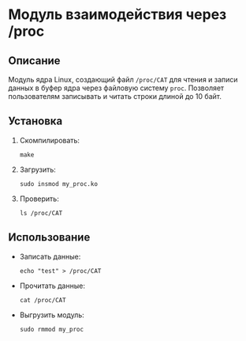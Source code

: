 # Модуль взаимодействия через /proc

## Описание
Модуль ядра Linux, создающий файл `/proc/CAT` для чтения и записи данных в буфер ядра через файловую систему `proc`. Позволяет пользователям записывать и читать строки длиной до 10 байт.

## Установка
1. Скомпилировать:
   ```
   make
   ```
2. Загрузить:
   ```
   sudo insmod my_proc.ko
   ```
3. Проверить:
   ```
   ls /proc/CAT
   ```

## Использование
- Записать данные:
  ```
  echo "test" > /proc/CAT
  ```
- Прочитать данные:
  ```
  cat /proc/CAT
  ```
- Выгрузить модуль:
  ```
  sudo rmmod my_proc
  ```
